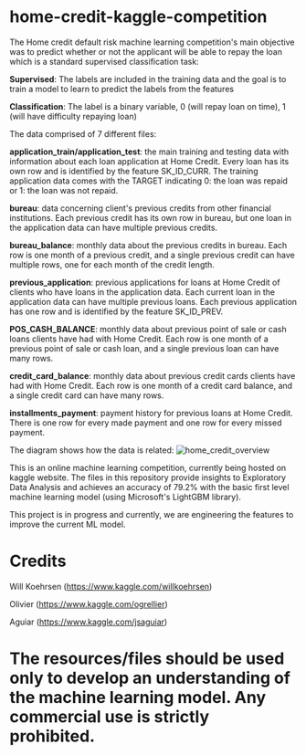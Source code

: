 # home-credit-kaggle-competition
The Home credit default risk machine learning competition's main objective was to predict whether or not the applicant will be able to repay the loan which is a standard supervised classification task:

<b>Supervised</b>: The labels are included in the training data and the goal is to train a model to learn to predict the labels from the features

<b>Classification</b>: The label is a binary variable, 0 (will repay loan on time), 1 (will have difficulty repaying loan)

The data comprised of 7 different files:

<b>application_train/application_test</b>: the main training and testing data with information about each loan application at Home Credit. Every loan has its own row and is identified by the feature SK_ID_CURR. The training application data comes with the TARGET indicating 0: the loan was repaid or 1: the loan was not repaid.

<b>bureau</b>: data concerning client's previous credits from other financial institutions. Each previous credit has its own row in bureau, but one loan in the application data can have multiple previous credits.

<b>bureau_balance</b>: monthly data about the previous credits in bureau. Each row is one month of a previous credit, and a single previous credit can have multiple rows, one for each month of the credit length.

<b>previous_application</b>: previous applications for loans at Home Credit of clients who have loans in the application data. Each current loan in the application data can have multiple previous loans. Each previous application has one row and is identified by the feature SK_ID_PREV.

<b>POS_CASH_BALANCE</b>: monthly data about previous point of sale or cash loans clients have had with Home Credit. Each row is one month of a previous point of sale or cash loan, and a single previous loan can have many rows.

<b>credit_card_balance</b>: monthly data about previous credit cards clients have had with Home Credit. Each row is one month of a credit card balance, and a single credit card can have many rows.

<b>installments_payment</b>: payment history for previous loans at Home Credit. There is one row for every made payment and one row for every missed payment.


The diagram shows how the data is related:
![home_credit_overview](https://user-images.githubusercontent.com/25699909/44066384-a75d01cc-9f35-11e8-84a8-fe60cbeedfcf.PNG)

This is an online machine learning competition, currently being hosted on kaggle website. The files in this repository provide insights to 
Exploratory Data Analysis and achieves an accuracy of 79.2% with the basic first level machine learning model 
(using Microsoft's LightGBM library).

This project is in progress and currently, we are engineering the features to improve the current ML model.  

# Credits 
Will Koehrsen (https://www.kaggle.com/willkoehrsen)

Olivier (https://www.kaggle.com/ogrellier)

Aguiar (https://www.kaggle.com/jsaguiar)

# The resources/files should be used only to develop an understanding of the machine learning model. Any commercial use is strictly prohibited.
